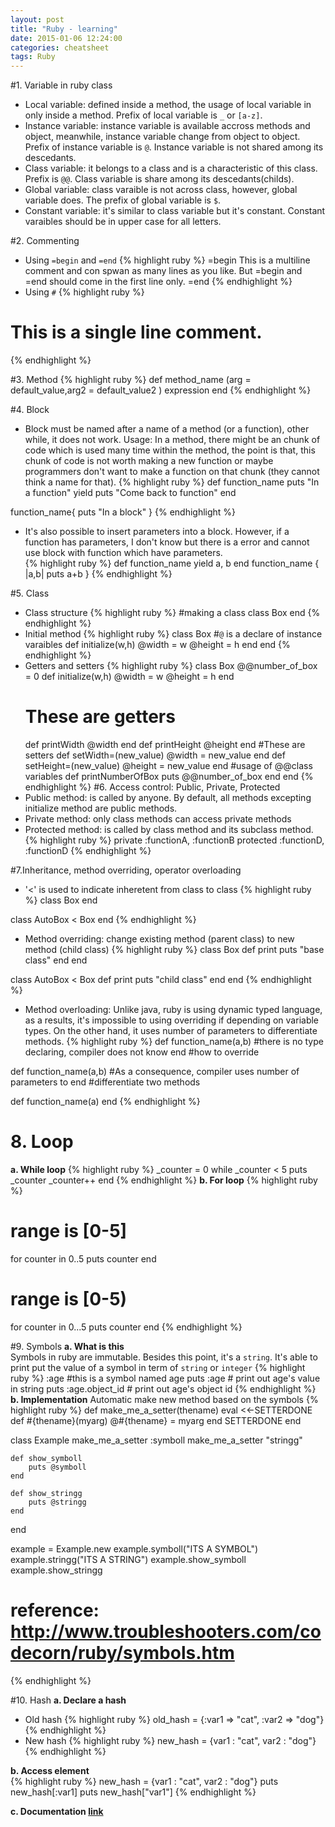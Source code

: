 ```yaml
---
layout: post
title: "Ruby - learning"
date: 2015-01-06 12:24:00
categories: cheatsheet
tags: Ruby
---
```

#1. Variable in ruby class  
- Local variable: defined inside a method, the usage of local variable in only
inside a method. Prefix of local variable is `_` or `[a-z]`.  
- Instance variable: instance variable is available accross methods and object,
meanwhile, instance variable change from object to object. Prefix of instance
variable is `@`. Instance variable is not shared among its descedants.  
- Class variable: it belongs to a class and is a characteristic of this class.
Prefix is `@@`. Class variable is share among its descedants(childs).  
- Global variable: class varaible is not across class, however, global variable
does. The prefix of global variable is `$`.  
- Constant variable: it's similar to class variable but it's constant. Constant
varaibles should be in upper case for all letters.  

#2. Commenting
- Using `=begin` and `=end`
{% highlight ruby %}
=begin
This is a multiline comment and con spwan as many lines as you
like. But =begin and =end should come in the first line only. 
=end
{% endhighlight %}
- Using `#`
{% highlight ruby %}
 # This is a single line comment.
{% endhighlight %}

#3. Method
{% highlight ruby %}
def method_name (arg = default_value,arg2 = default_value2 )
    expression
end
{% endhighlight %}

#4. Block
- Block must be named after a name of a method (or a function), other while,
it does not work. Usage: In a method, there might be an chunk of code which is
used many time within the method, the point is that, this chunk of code is not
worth making a new function or maybe programmers don't want to make a function
on that chunk (they cannot think a name for that).
{% highlight ruby %}
def function_name
   puts "In a function"
   yield
   puts "Come back to function"
end

function_name{
   puts "In a block"
}
{% endhighlight %}
- It's also possible to insert parameters into a block. However, if a function has parameters, I don't know but there is a error and
cannot use block with function which have parameters.  
{% highlight ruby %}
def function_name
   yield a, b
end
function_name {
   |a,b|
   puts a+b
}
{% endhighlight %}

#5. Class
- Class structure
{% highlight ruby %}
 #making a class
class Box
end
{% endhighlight %}
- Initial method
{% highlight ruby %}
class Box
 #`@` is a declare of instance varaibles
    def initialize(w,h)
	    @width = w
		@height = h
    end
end
{% endhighlight %}
- Getters and setters
{% highlight ruby %}
class Box
    @@number_of_box = 0
    def initialize(w,h)
	    @width = w
		@height = h
    end
    # These are getters
    def printWidth
	    @width
	end
    def printHeight
	    @height
    end
    #These are setters
	def setWidth=(new_value)
	    @width = new_value
	end
	def setHeight=(new_value)
	    @height = new_value
    end
	#usage of @@class variables
    def printNumberOfBox
	    puts @@number_of_box
	end
end
{% endhighlight %}
#6. Access control: Public, Private, Protected
- Public method: is called by anyone. By default, all methods excepting
  initialize method are public methods.
- Private method: only class methods can access private methods
- Protected method: is called by class method and its subclass method.   
{% highlight ruby %}
private :functionA, :functionB
protected :functionD, :functionD
{% endhighlight %}

#7.Inheritance, method overriding, operator overloading
- '<' is used to indicate inheretent from class to class
{% highlight ruby %}
class Box
end

class AutoBox < Box
end
{% endhighlight %}
- Method overriding: change existing method (parent class) to new method
(child class)
{% highlight ruby %}
class Box
    def print
	    puts "base class"
    end
end

class AutoBox < Box
    def print
	    puts "child class"
    end
end
{% endhighlight %}
- Method overloading: Unlike java, ruby is using dynamic typed language, as a
results, it's impossible to using overriding if depending on variable types. On
the other hand, it uses number of parameters to differentiate methods.
{% highlight ruby %}
def function_name(a,b) #there is no type declaring, compiler does not know 
end                    #how to override

def function_name(a,b) #As a consequence, compiler uses number of parameters to
end                    #differentiate two methods

def function_name(a)
end
{% endhighlight %}

# 8. Loop
**a. While loop**
{% highlight ruby %}
_counter = 0
while _counter < 5
  puts _counter
  _counter++
end
{% endhighlight %}
**b. For loop**
{% highlight ruby %}
  # range is [0-5]  
for counter in 0..5
  puts counter
end
  # range is [0-5)
for counter in 0...5
  puts counter
end
{% endhighlight %}

#9. Symbols
**a. What is this**  
Symbols in ruby are immutable. Besides this point, it's a `string`. It's able to print put the value of a symbol in term of `string` or `integer`
{% highlight ruby %}
:age #this is a symbol named age
puts :age # print out age's value in string
puts :age.object_id # print out age's object id
{% endhighlight %}
**b. Implementation**
Automatic make new method based on the symbols
{% highlight ruby %}
def make_me_a_setter(thename)
	eval <<-SETTERDONE
	def #{thename}(myarg)
		@#{thename} = myarg
	end
	SETTERDONE
end

class Example
	make_me_a_setter :symboll
	make_me_a_setter "stringg"

	def show_symboll
		puts @symboll
	end

	def show_stringg
		puts @stringg
	end
end

example = Example.new
example.symboll("ITS A SYMBOL")
example.stringg("ITS A STRING")
example.show_symboll
example.show_stringg
  # reference: http://www.troubleshooters.com/codecorn/ruby/symbols.htm
{% endhighlight %}

#10. Hash
**a. Declare a hash**
- Old hash
{% highlight ruby %}
old_hash = {:var1 => "cat", :var2 => "dog"}
{% endhighlight %}
- New hash
{% highlight ruby %}
new_hash = {var1 : "cat", var2 : "dog"}
{% endhighlight %}

**b. Access element**  
{% highlight ruby %}
new_hash = {var1 : "cat", var2 : "dog"}
puts new_hash[:var1]
puts new_hash["var1"]
{% endhighlight %}

**c. Documentation [link](http://ruby-doc.org/core-2.2.0/Hash.html)**

